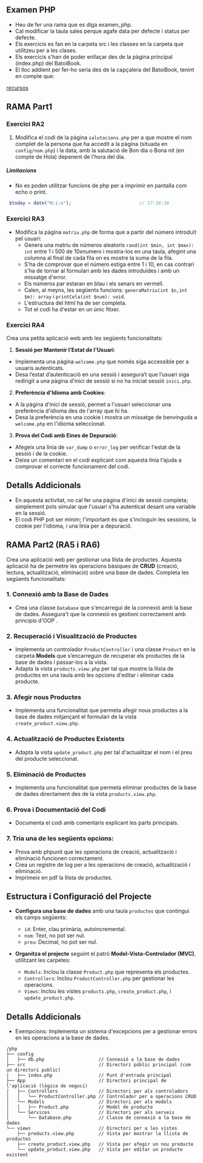 ## Examen PHP

* Heu de fer una rama que es diga examen_php.
* Cal modificar la taula sales perque agafe data per defecte i status per defecte.
* Els exercicis es fan en la carpeta src i les classes en la carpeta que utilitzeu per a les clases.
* Els exercicis s'han de poder enllaçar des de la pàgina principal (index.php) del BatoiBook.
* El lloc addient per fer-ho seria des de la capçalera del BatoiBook, tenint en compte que:
   
[recursos](recursos/examen.zip) 

## RAMA Part1

### Exercici RA2   

1. Modifica el codi de la pàgina `salutacions.php` per a que mostre el nom complet de la persona que ha accedit a la pàgina (situada en `config/nom.php`) i la data, amb la salutació de Bon dia o Bona nit (en compte de Hola) depenent de l'hora del dia.

##### Limitacions

* No es poden utilitzar funcions de php per a imprimir en pantalla com echo o print.

```php
 $today = date("H:i:s");                         // 17:16:18
```

### Exercici RA3  

* Modifica  la pàgina `matriu.php` de forma que a partir del número introduït pel usuari:
  * Genera una matriu de números aleatoris `rand(int $min, int $max): int` entre 1 i 500 de 10xnumero i mostra-los en una taula, afegint una columna al final de cada fila on es mostre la suma de la fila.
  * S'ha de comprovar que el número estiga entre 1 i 10, en cas contrari s'ha de tornar al formulari amb les dades introduïdes i amb un missatge d'error.
  * Els números par estaran en blau i els senars en vermell.
  * Calen, al meyns, les següents funcions: `generaMatriu(int $n,int $m): array` i `printCela(int $num): void`.
  * L'estructura del html ha de ser completa. 
  * Tot el codi ha d'estar en un únic fitxer.

 
### Exercici RA4 
 
Crea una petita aplicació web amb les següents funcionalitats:

1. **Sessió per Mantenir l’Estat de l'Usuari**:
  - Implementa una pàgina `welcome.php` que només siga accessible per a usuaris autenticats.
  - Desa l’estat d’autenticació en una sessió i assegura’t que l’usuari siga redirigit a una pàgina d'inici de sessió si no ha iniciat sessió `inici.php`.

2. **Preferència d'Idioma amb Cookies**:
  - A la pàgina d'inici de sessió, permet a l'usuari seleccionar una preferència d'idioma  des de l'array que hi ha.
  - Desa la preferència en una cookie i mostra un missatge de benvinguda a `welcome.php` en l'idioma seleccionat.

3. **Prova del Codi amb Eines de Depuració**:
  - Afegeix una línia de `var_dump` o `error_log` per verificar l'estat de la sessió i de la cookie.
  - Deixa un comentari en el codi explicant com aquesta línia t’ajuda a comprovar el correcte funcionament del codi.

## Detalls Addicionals
- En aquesta activitat, no cal fer una pàgina d'inici de sessió completa; simplement pots simular que l'usuari s'ha autenticat desant una variable en la sessió.
- El codi PHP pot ser mínim; l'important és que s'incloguin les sessions, la cookie per l'idioma, i una línia per a depuració.

## RAMA Part2 (RA5 i RA6) 
  
Crea una aplicació web per gestionar una llista de productes. Aquesta aplicació ha de permetre les operacions bàsiques de **CRUD** (creació, lectura, actualització, eliminació) sobre una base de dades. Completa les següents funcionalitats:

### 1. Connexió amb la Base de Dades
- Crea una classe `Database` que s'encarregui de la connexió amb la base de dades. Assegura't que la connexió es gestioni correctament amb principis d'OOP .
 

### 2. Recuperació i Visualització de Productes
- Implementa un controlador `ProductController` i una classe `Product` en la carpeta **Models** que s’encarreguin de recuperar els productes de la base de dades i passar-los a la vista.
- Adapta la vista `products.view.php` per tal que mostre la llista de productes en una taula amb les opcions d'editar i eliminar cada producte.

### 3. Afegir nous Productes
- Implementa una funcionalitat que permeta afegir nous productes a la base de dades mitjançant el formulari de la vista `create_product.view.php`.
 
### 4. Actualització de Productes Existents
 - Adapta la vista `update_product.php` per tal d'actualitzar el nom i el preu del producte seleccionat.

### 5. Eliminació de Productes
- Implementa una funcionalitat que permeta eliminar productes de la base de dades directament des de la vista `products.view.php`.

### 6. Prova i Documentació del Codi
- Documenta el codi amb comentaris explicant les parts principals.

### 7. Tria una de les següents opcions:
  
- Prova amb phpunit que les operacions de creació, actualització i eliminació funcionen correctament.
- Crea un registre de log per a les operacions de creació, actualització i eliminació.
- Imprimeix en pdf la llista de productes.

## Estructura i Configuració del Projecte

- **Configura una base de dades** amb una taula `productes` que contingui els camps següents:
  - `id`: Enter, clau primària, autoincremental.
  - `nom`: Text, no pot ser nul.
  - `preu`: Decimal, no pot ser nul.

- **Organitza el projecte** seguint el patró **Model-Vista-Controlador (MVC)**, utilitzant les carpetes:
  - `Models`: Inclou la classe `Product.php` que representa els productes.
  - `Controllers`: Inclou `ProductController.php` per gestionar les operacions.
  - `Views`: Inclou les vistes `products.php`, `create_product.php`, i `update_product.php`.

## Detalls Addicionals

- Exempcions: Implementa un sistema d'excepcions per a gestionar errors en les operacions a la base de dades. 
  
```
/php
├── config
│   ├── db.php                    // Connexió a la base de dades 
├── src                           // Directori públic principal (com un directori public)
│   ├── index.php                 // Punt d'entrada principal 
├── App                           // Directori principal de l'aplicació (lògica de negoci)
│   ├── Controllers               // Directori per als controladors 
│   │   └── ProductController.php // Controlador per a operacions CRUD
│   └── Models                    // Directori per als models  
│   │   ├── Product.php           // Model de producte
│   └── Services                  // Directori per als serveis
│       └── Database.php          // Classe de connexió a la base de dades
└── views                         // Directori per a les vistes
    ├── products.view.php         // Vista per mostrar la llista de productes
    ├── create_product.view.php   // Vista per afegir un nou producte
    └── update_product.view.php   // Vista per editar un producte existent 
```
 